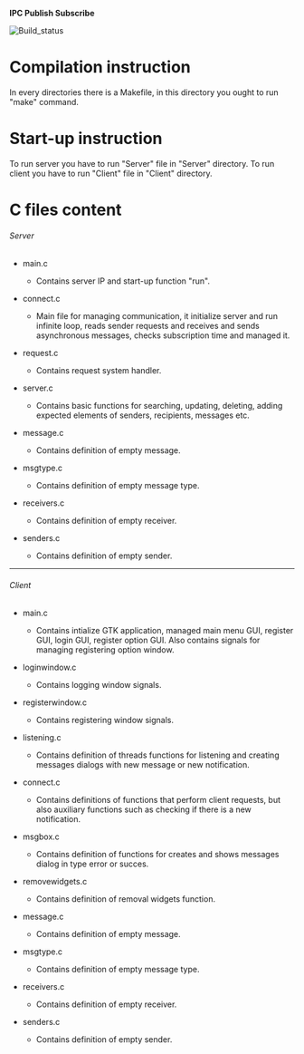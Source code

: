 **IPC Publish Subscribe** 

![Build_status](https://travis-ci.org/ChairChandler/IPC-Publish-Subscribe.svg?branch=master)


**Compilation instruction**
=======================

In every directories there is a Makefile, in this directory you ought to run "make" command.


**Start-up instruction**
=======================

To run server you have to run "Server" file in "Server" directory.
To run client you have to run "Client" file in "Client" directory.


**C files content**
======================
###### Server

  - main.c	
    - Contains server IP and start-up function "run".

  - connect.c 
    - Main file for managing communication, it initialize server and run infinite loop, reads sender requests and receives and sends asynchronous messages, checks subscription time and managed it.

  - request.c
    - Contains request system handler.

  - server.c
    - Contains basic functions for searching, updating, deleting, adding expected elements of senders, recipients, messages etc.

  - message.c
    - Contains definition of empty message.

  - msgtype.c
    - Contains definition of empty message type.

  - receivers.c
    - Contains definition of empty receiver.

  - senders.c
    - Contains definition of empty sender.

--------------------------
###### Client
  - main.c
    - Contains intialize GTK application, managed main menu GUI, register GUI, login GUI, register option GUI. 
  Also contains signals for managing registering option window.

  - loginwindow.c
    - Contains logging window signals.

  - registerwindow.c
    - Contains registering window signals.

  - listening.c
    - Contains definition of threads functions for listening and creating messages dialogs with new message or new notification.

  - connect.c
    - Contains definitions of functions that perform client requests, but also auxiliary functions such as checking if there is a new notification.

  - msgbox.c
    - Contains definition of functions for creates and shows messages dialog in type error or succes.

  - removewidgets.c
    - Contains definition of removal widgets function.

  - message.c
    - Contains definition of empty message.

  - msgtype.c
    - Contains definition of empty message type.

  - receivers.c
    - Contains definition of empty receiver.

  - senders.c
    - Contains definition of empty sender.
